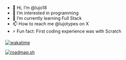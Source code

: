- 👋 Hi, I’m @lujo18
- 👀 I’m interested in programming
- 🌱 I’m currently learning Full Stack
- 📫 How to reach me @lujotypes on X
- ⚡ Fun fact: First coding experience was with Scratch

[![wakatime](https://wakatime.com/badge/user/34b1dd6f-aef9-49b3-acbb-bc6d565ca45b.svg)](https://wakatime.com/@34b1dd6f-aef9-49b3-acbb-bc6d565ca45b)

[![roadmap.sh](https://roadmap.sh/card/tall/6660eb3eb998f3b3c7d55ad3?variant=dark)](https://roadmap.sh)

<!---
lujo18/lujo18 is a ✨ special ✨ repository because its `README.md` (this file) appears on your GitHub profile.
You can click the Preview link to take a look at your changes.
--->
